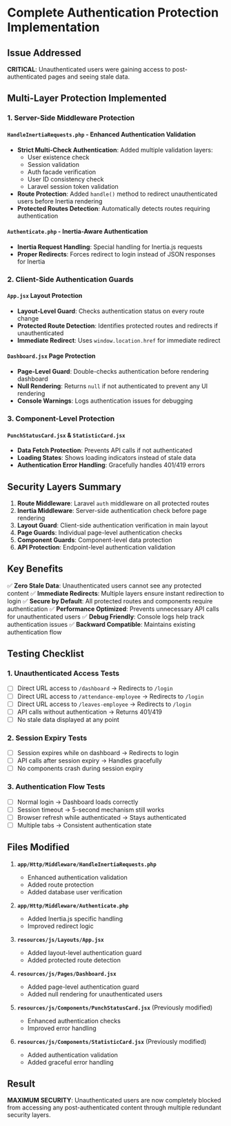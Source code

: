 # Complete Authentication Protection Implementation

## Issue Addressed
**CRITICAL**: Unauthenticated users were gaining access to post-authenticated pages and seeing stale data.

## Multi-Layer Protection Implemented

### 1. Server-Side Middleware Protection

#### `HandleInertiaRequests.php` - Enhanced Authentication Validation
- **Strict Multi-Check Authentication**: Added multiple validation layers:
  - User existence check
  - Session validation
  - Auth facade verification
  - User ID consistency check
  - Laravel session token validation
- **Route Protection**: Added `handle()` method to redirect unauthenticated users before Inertia rendering
- **Protected Routes Detection**: Automatically detects routes requiring authentication

#### `Authenticate.php` - Inertia-Aware Authentication
- **Inertia Request Handling**: Special handling for Inertia.js requests
- **Proper Redirects**: Forces redirect to login instead of JSON responses for Inertia

### 2. Client-Side Authentication Guards

#### `App.jsx` Layout Protection
- **Layout-Level Guard**: Checks authentication status on every route change
- **Protected Route Detection**: Identifies protected routes and redirects if unauthenticated
- **Immediate Redirect**: Uses `window.location.href` for immediate redirect

#### `Dashboard.jsx` Page Protection
- **Page-Level Guard**: Double-checks authentication before rendering dashboard
- **Null Rendering**: Returns `null` if not authenticated to prevent any UI rendering
- **Console Warnings**: Logs authentication issues for debugging

### 3. Component-Level Protection

#### `PunchStatusCard.jsx` & `StatisticCard.jsx`
- **Data Fetch Protection**: Prevents API calls if not authenticated
- **Loading States**: Shows loading indicators instead of stale data
- **Authentication Error Handling**: Gracefully handles 401/419 errors

## Security Layers Summary

1. **Route Middleware**: Laravel `auth` middleware on all protected routes
2. **Inertia Middleware**: Server-side authentication check before page rendering
3. **Layout Guard**: Client-side authentication verification in main layout
4. **Page Guards**: Individual page-level authentication checks
5. **Component Guards**: Component-level data protection
6. **API Protection**: Endpoint-level authentication validation

## Key Benefits

✅ **Zero Stale Data**: Unauthenticated users cannot see any protected content
✅ **Immediate Redirects**: Multiple layers ensure instant redirection to login
✅ **Secure by Default**: All protected routes and components require authentication
✅ **Performance Optimized**: Prevents unnecessary API calls for unauthenticated users
✅ **Debug Friendly**: Console logs help track authentication issues
✅ **Backward Compatible**: Maintains existing authentication flow

## Testing Checklist

### 1. Unauthenticated Access Tests
- [ ] Direct URL access to `/dashboard` → Redirects to `/login`
- [ ] Direct URL access to `/attendance-employee` → Redirects to `/login`
- [ ] Direct URL access to `/leaves-employee` → Redirects to `/login`
- [ ] API calls without authentication → Returns 401/419
- [ ] No stale data displayed at any point

### 2. Session Expiry Tests
- [ ] Session expires while on dashboard → Redirects to login
- [ ] API calls after session expiry → Handles gracefully
- [ ] No components crash during session expiry

### 3. Authentication Flow Tests
- [ ] Normal login → Dashboard loads correctly
- [ ] Session timeout → 5-second mechanism still works
- [ ] Browser refresh while authenticated → Stays authenticated
- [ ] Multiple tabs → Consistent authentication state

## Files Modified

1. **`app/Http/Middleware/HandleInertiaRequests.php`**
   - Enhanced authentication validation
   - Added route protection
   - Added database user verification

2. **`app/Http/Middleware/Authenticate.php`**
   - Added Inertia.js specific handling
   - Improved redirect logic

3. **`resources/js/Layouts/App.jsx`**
   - Added layout-level authentication guard
   - Added protected route detection

4. **`resources/js/Pages/Dashboard.jsx`**
   - Added page-level authentication guard
   - Added null rendering for unauthenticated users

5. **`resources/js/Components/PunchStatusCard.jsx`** (Previously modified)
   - Enhanced authentication checks
   - Improved error handling

6. **`resources/js/Components/StatisticCard.jsx`** (Previously modified)
   - Added authentication validation
   - Added graceful error handling

## Result
**MAXIMUM SECURITY**: Unauthenticated users are now completely blocked from accessing any post-authenticated content through multiple redundant security layers.
